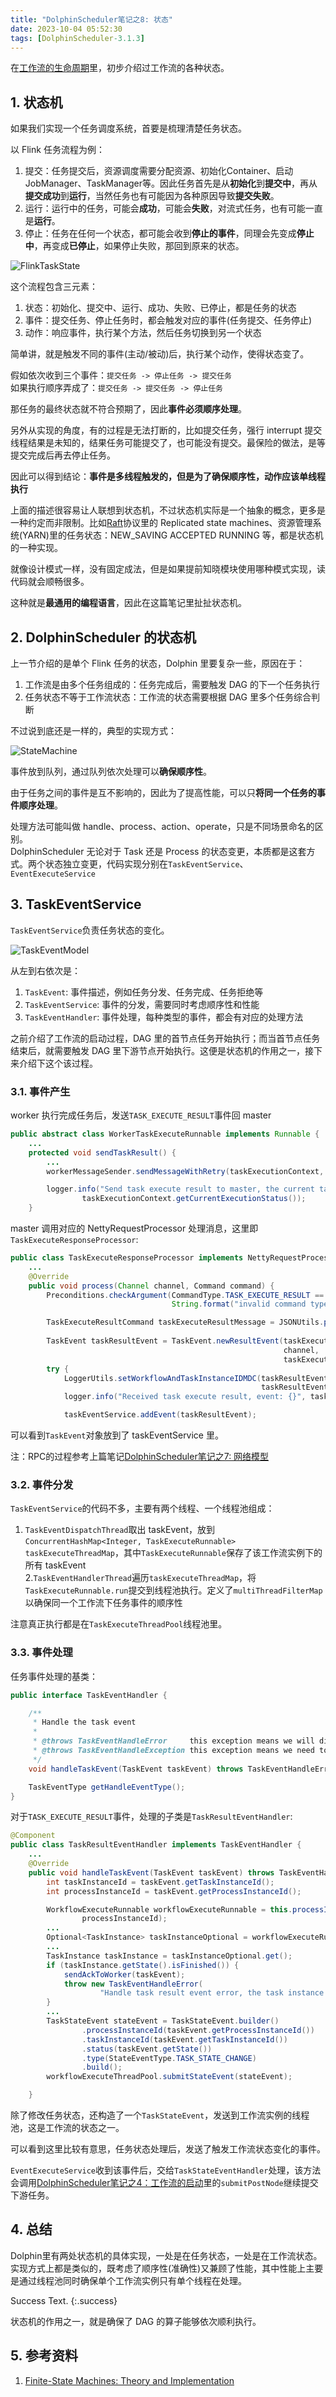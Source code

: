 ```yaml
---
title: "DolphinScheduler笔记之8: 状态"
date: 2023-10-04 05:52:30
tags: [DolphinScheduler-3.1.3]
---
```


在[工作流的生命周期](https://izualzhy.cn/ds-process-lifecycle)里，初步介绍过工作流的各种状态。

## 1. 状态机

如果我们实现一个任务调度系统，首要是梳理清楚任务状态。

以 Flink 任务流程为例：

1. 提交：任务提交后，资源调度需要分配资源、初始化Container、启动JobManager、TaskManager等。因此任务首先是从**初始化**到**提交中**，再从**提交成功**到**运行**，当然任务也有可能因为各种原因导致**提交失败**。   
2. 运行：运行中的任务，可能会**成功**，可能会**失败**，对流式任务，也有可能一直是**运行**。   
3. 停止：任务在任何一个状态，都可能会收到**停止的事件**，同理会先变成**停止中**，再变成**已停止**，如果停止失败，那回到原来的状态。    

![FlinkTaskState](/assets/images/dolphin/dolphin/flink-task-state.png)

这个流程包含三元素：  
1. 状态：初始化、提交中、运行、成功、失败、已停止，都是任务的状态   
2. 事件：提交任务、停止任务时，都会触发对应的事件(任务提交、任务停止)   
3. 动作：响应事件，执行某个方法，然后任务切换到另一个状态   

简单讲，就是触发不同的事件(主动/被动)后，执行某个动作，使得状态变了。  

假如依次收到三个事件：`提交任务 -> 停止任务 -> 提交任务`   
如果执行顺序弄成了：`提交任务 -> 提交任务 -> 停止任务`     

那任务的最终状态就不符合预期了，因此**事件必须顺序处理**。   

另外从实现的角度，有的过程是无法打断的，比如提交任务，强行 interrupt 提交线程结果是未知的，结果任务可能提交了，也可能没有提交。最保险的做法，是等提交完成后再去停止任务。

因此可以得到结论：**事件是多线程触发的，但是为了确保顺序性，动作应该单线程执行**   

上面的描述很容易让人联想到状态机，不过状态机实际是一个抽象的概念，更多是一种约定而非限制。比如[Raft](https://izualzhy.cn/notes-on-raft)协议里的 Replicated state machines、资源管理系统(YARN)里的任务状态：NEW_SAVING ACCEPTED RUNNING 等，都是状态机的一种实现。  

就像设计模式一样，没有固定成法，但是如果提前知晓模块使用哪种模式实现，读代码就会顺畅很多。  

这种就是**最通用的编程语言**，因此在这篇笔记里扯扯状态机。

## 2. DolphinScheduler 的状态机

上一节介绍的是单个 Flink 任务的状态，Dolphin 里要复杂一些，原因在于：   
1. 工作流是由多个任务组成的：任务完成后，需要触发 DAG 的下一个任务执行   
2. 任务状态不等于工作流状态：工作流的状态需要根据 DAG 里多个任务综合判断    

不过说到底还是一样的，典型的实现方式：   

![StateMachine](/assets/images/dolphin/dolphin/state-machine.png)

事件放到队列，通过队列依次处理可以**确保顺序性**。

由于任务之间的事件是互不影响的，因此为了提高性能，可以只**将同一个任务的事件顺序处理**。   

处理方法可能叫做 handle、process、action、operate，只是不同场景命名的区别。    
DolphinScheduler 无论对于 Task 还是 Process 的状态变更，本质都是这套方式。两个状态独立变更，代码实现分别在`TaskEventService`、`EventExecuteService`    

## 3. TaskEventService

`TaskEventService`负责任务状态的变化。

![TaskEventModel](/assets/images/dolphin/dolphin/task-event-model.png)

从左到右依次是：  
1. `TaskEvent`: 事件描述，例如任务分发、任务完成、任务拒绝等       
2. `TaskEventService`: 事件的分发，需要同时考虑顺序性和性能   
3. `TaskEventHandler`: 事件处理，每种类型的事件，都会有对应的处理方法     

之前介绍了工作流的启动过程，DAG 里的首节点任务开始执行；而当首节点任务结束后，就需要触发 DAG 里下游节点开始执行。这便是状态机的作用之一，接下来介绍下这个该过程。    

### 3.1. 事件产生   

worker 执行完成任务后，发送`TASK_EXECUTE_RESULT`事件回 master

```java
public abstract class WorkerTaskExecuteRunnable implements Runnable {
	...
    protected void sendTaskResult() {
        ...
        workerMessageSender.sendMessageWithRetry(taskExecutionContext, masterAddress, CommandType.TASK_EXECUTE_RESULT);

        logger.info("Send task execute result to master, the current task status: {}",
                taskExecutionContext.getCurrentExecutionStatus());
    }
```

master 调用对应的 NettyRequestProcessor 处理消息，这里即`TaskExecuteResponseProcessor`:

```java
public class TaskExecuteResponseProcessor implements NettyRequestProcessor {
	...
    @Override
    public void process(Channel channel, Command command) {
        Preconditions.checkArgument(CommandType.TASK_EXECUTE_RESULT == command.getType(),
                                    String.format("invalid command type : %s", command.getType()));

        TaskExecuteResultCommand taskExecuteResultMessage = JSONUtils.parseObject(command.getBody(),
                                                                                  TaskExecuteResultCommand.class);
        TaskEvent taskResultEvent = TaskEvent.newResultEvent(taskExecuteResultMessage,
                                                             channel,
                                                             taskExecuteResultMessage.getMessageSenderAddress());
        try {
            LoggerUtils.setWorkflowAndTaskInstanceIDMDC(taskResultEvent.getProcessInstanceId(),
                                                        taskResultEvent.getTaskInstanceId());
            logger.info("Received task execute result, event: {}", taskResultEvent);

            taskEventService.addEvent(taskResultEvent);
```

可以看到`TaskEvent`对象放到了 taskEventService 里。

注：RPC的过程参考上篇笔记[DolphinScheduler笔记之7: 网络模型](https://izualzhy.cn/ds-net-model)

### 3.2. 事件分发   

`TaskEventService`的代码不多，主要有两个线程、一个线程池组成：

1. `TaskEventDispatchThread`取出 taskEvent，放到`ConcurrentHashMap<Integer, TaskExecuteRunnable> taskExecuteThreadMap`，其中`TaskExecuteRunnable`保存了该工作流实例下的所有 taskEvent    
2.`TaskEventHandlerThread`遍历`taskExecuteThreadMap`，将`TaskExecuteRunnable.run`提交到线程池执行。定义了`multiThreadFilterMap`以确保同一个工作流下任务事件的顺序性         

注意真正执行都是在`TaskExecuteThreadPool`线程池里。

### 3.3. 事件处理   

任务事件处理的基类：

```java
public interface TaskEventHandler {

    /**
     * Handle the task event
     *
     * @throws TaskEventHandleError     this exception means we will discord this event.
     * @throws TaskEventHandleException this exception means we need to retry this event
     */
    void handleTaskEvent(TaskEvent taskEvent) throws TaskEventHandleError, TaskEventHandleException;

    TaskEventType getHandleEventType();
}
```

对于`TASK_EXECUTE_RESULT`事件，处理的子类是`TaskResultEventHandler`:

```java
@Component
public class TaskResultEventHandler implements TaskEventHandler {
	...
    @Override
    public void handleTaskEvent(TaskEvent taskEvent) throws TaskEventHandleError, TaskEventHandleException {
        int taskInstanceId = taskEvent.getTaskInstanceId();
        int processInstanceId = taskEvent.getProcessInstanceId();

        WorkflowExecuteRunnable workflowExecuteRunnable = this.processInstanceExecCacheManager.getByProcessInstanceId(
                processInstanceId);
        ...
        Optional<TaskInstance> taskInstanceOptional = workflowExecuteRunnable.getTaskInstance(taskInstanceId);
        ...
        TaskInstance taskInstance = taskInstanceOptional.get();
        if (taskInstance.getState().isFinished()) {
            sendAckToWorker(taskEvent);
            throw new TaskEventHandleError(
                    "Handle task result event error, the task instance is already finished, will discord this event");
        }
        ...
        TaskStateEvent stateEvent = TaskStateEvent.builder()
                .processInstanceId(taskEvent.getProcessInstanceId())
                .taskInstanceId(taskEvent.getTaskInstanceId())
                .status(taskEvent.getState())
                .type(StateEventType.TASK_STATE_CHANGE)
                .build();
        workflowExecuteThreadPool.submitStateEvent(stateEvent);

    }
```

除了修改任务状态，还构造了一个`TaskStateEvent`，发送到工作流实例的线程池，这是工作流的状态之一。

可以看到这里比较有意思，任务状态处理后，发送了触发工作流状态变化的事件。

`EventExecuteService`收到该事件后，交给`TaskStateEventHandler`处理，该方法会调用[DolphinScheduler笔记之4：工作流的启动](https://izualzhy.cn/ds-how-process-start)里的`submitPostNode`继续提交下游任务。

## 4. 总结

Dolphin里有两处状态机的具体实现，一处是在任务状态，一处是在工作流状态。实现方式上都是类似的，既考虑了顺序性(准确性)又兼顾了性能，其中性能上主要是通过线程池同时确保单个工作流实例只有单个线程在处理。

Success Text.
{:.success}

状态机的作用之一，就是确保了 DAG 的算子能够依次顺利执行。

## 5. 参考资料
1. [Finite-State Machines: Theory and Implementation](https://code.tutsplus.com/finite-state-machines-theory-and-implementation--gamedev-11867t)   
